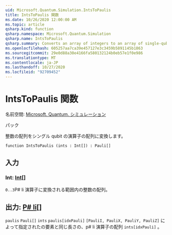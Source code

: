 ```yaml
---
uid: Microsoft.Quantum.Simulation.IntsToPaulis
title: IntsToPaulis 関数
ms.date: 10/26/2020 12:00:00 AM
ms.topic: article
qsharp.kind: function
qsharp.namespace: Microsoft.Quantum.Simulation
qsharp.name: IntsToPaulis
qsharp.summary: Converts an array of integers to an array of single-qubit Pauli operators.
ms.openlocfilehash: 605257aa7ca39e457127e3c3459b5891145b1863
ms.sourcegitcommit: 29e0d88a30e4166fa580132124b0eb57e1f0e986
ms.translationtype: MT
ms.contentlocale: ja-JP
ms.lasthandoff: 10/27/2020
ms.locfileid: "92709452"
---
```

# <a name="intstopaulis-function"></a>IntsToPaulis 関数

名前空間: [Microsoft. Quantum. シミュレーション](xref:Microsoft.Quantum.Simulation)

パック [](https://nuget.org/packages/)


整数の配列をシングル qubit の演算子の配列に変換します。

```qsharp
function IntsToPaulis (ints : Int[]) : Pauli[]
```


## <a name="input"></a>入力

### <a name="ints--int"></a>Int: [Int](xref:microsoft.quantum.lang-ref.int)[]

`0..3`P# li 演算子に変換される範囲内の整数の配列。



## <a name="output--pauli"></a>出力: [P# li](xref:microsoft.quantum.lang-ref.pauli)[]

`paulis` `Pauli[]` `ints` `paulis[idxPauli]` `[PauliI, PauliX, PauliY, PauliZ]` によって指定されたの要素と同じ長さの、p# li 演算子の配列 `ints[idxPauli]` 。